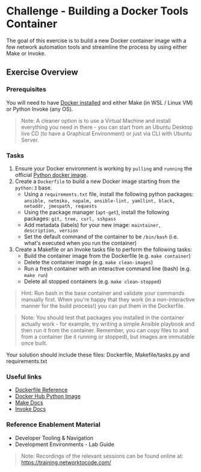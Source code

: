 # Challenge - Building a Docker Tools Container

The goal of this exercise is to build a new Docker container image with a few network automation tools and streamline the process by using either Make or Invoke.

## Exercise Overview

### Prerequisites

You will need to have [Docker installed](https://www.docker.com/get-started) and either Make (in WSL / Linux VM) or Python Invoke (any OS). 

> Note: A cleaner option is to use a Virtual Machine and install everything you need in there - you can start from an Ubuntu Desktop live CD (to have a Graphical Environment) or just via CLI with Ubuntu Server.

### Tasks

1. Ensure your Docker environment is working by `pulling` and `running` the official [Python docker image](https://hub.docker.com/_/python).
2. Create a `Dockerfile` to build a new Docker image starting from the `python:3` base.
    - Using a `requirements.txt` file, install the following python packages: `ansible, netmiko, napalm, ansible-lint, yamllint, black, netaddr, jmespath, requests`
    - Using the package manager (`apt-get`), install the following packages: `git, tree, curl, sshpass`
    - Add metadata (labels) for your new image: `maintainer, description, version`
    - Set the default command of the container to be `/bin/bash` (i.e. what's executed when you run the container)
3. Create a Makefile or an Invoke tasks file to perform the following tasks:
    - Build the container image from the Dockerfile (e.g. `make container`)
    - Delete the container image (e.g. `make clean-images`)
    - Run a fresh container with an interactive command line (bash) (e.g. `make run`)
    - Delete all stopped containers  (e.g. `make clean-stopped`)

> Hint: Run bash in the base container and validate your commands manually first. When you're happy that they work (in a non-interactive manner for the build process!) you can put them in the Dockerfile.

> Note: You should test that packages you installed in the container actually work - for example, try writing a simple Ansible playbook and then run it from the container. Remember, you can copy files to and from a container (be it running or stopped), but images are immutable once built.

Your solution should include these files: Dockerfile, Makefile/tasks.py and requirements.txt

### Useful links

- [Dockerfile Reference](https://docs.docker.com/engine/reference/builder/)
- [Docker Hub Python Image](https://hub.docker.com/_/python)
- [Make Docs](https://www.gnu.org/software/make/manual/make.html)
- [Invoke Docs](https://docs.pyinvoke.org/en/stable/index.html)

### Reference Enablement Material

- Developer Tooling & Navigation
- Development Environments - Lab Guide

> Note: Recordings of the relevant sessions can be found online at: https://training.networktocode.com/ 
